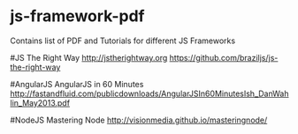 # js-framework-pdf
Contains list of PDF and Tutorials for different JS Frameworks

#JS The Right Way
http://jstherightway.org
https://github.com/braziljs/js-the-right-way

#AngularJS
AngularJS in 60 Minutes
http://fastandfluid.com/publicdownloads/AngularJSIn60MinutesIsh_DanWahlin_May2013.pdf


#NodeJS
Mastering Node
http://visionmedia.github.io/masteringnode/


